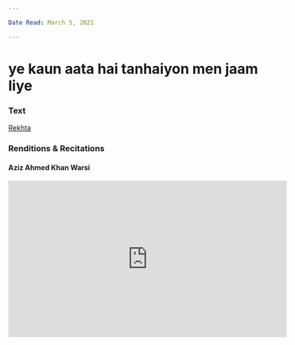```yaml
---

Date Read: March 5, 2021

---
```


# ye kaun aata hai tanhaiyon men jaam liye

### Text
[Rekhta](https://www.rekhta.org/ghazals/ye-kaun-aataa-hai-tanhaaiyon-men-jaam-liye-makhdoom-mohiuddin-ghazals?lang=ur)

### Renditions & Recitations

#### Aziz Ahmed Khan Warsi

<iframe width="560" height="315" src="https://www.youtube.com/embed/g_JOIZTJjqE" title="YouTube video player" frameborder="0" allow="accelerometer; autoplay; clipboard-write; encrypted-media; gyroscope; picture-in-picture" allowfullscreen></iframe>


